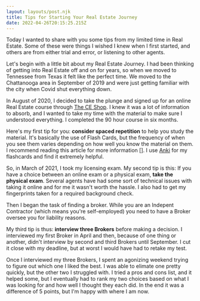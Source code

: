 ```yaml
---
layout: layouts/post.njk
title: Tips for Starting Your Real Estate Journey
date: 2022-04-26T20:15:25.215Z
---
```

Today I wanted to share with you some tips from my limited time in Real Estate. Some of these were things I wished I knew when I first started, and others are from either trial and error, or listening to other agents.

Let's begin with a little bit about my Real Estate Journey. I had been thinking of getting into Real Estate off and on for years, so when we moved to Tennessee from Texas it felt like the perfect time. We moved to the Chattanooga area in September of 2019 and were just getting familiar with the city when Covid shut everything down.

In August of 2020, I decided to take the plunge and signed up for an online Real Estate course through [The CE Shop](https://www.theceshop.com/). I knew it was a lot of information to absorb, and I wanted to take my time with the material to make sure I understood everything. I completed the 90 hour course in six months.

Here's my first tip for you: **consider spaced repetition** to help you study the material. It's basically the use of Flash Cards, but the frequency of when you see them varies depending on how well you know the material on them. I recommend reading this article for more information \[]. I use [Anki](https://apps.ankiweb.net/) for my flashcards and find it extremely helpful.

So, in March of 2021, I took my licensing exam. My second tip is this: If you have a choice between an online exam or a physical exam, **take the physical exam**. Several agents have had some sort of technical issues with taking it online and for me it wasn't worth the hassle. I also had to get my fingerprints taken for a required background check.

Then I began the task of finding a broker. While you are an Indepent Contractor (which means you're self-employed) you need to have a Broker oversee you for liability reasons. 

My third tip is thus: **interview three Brokers** before making a decision. I interviewed my first Broker in April and then, because of one thing or another, didn't interview by second and third Brokers until September. I cut it close with my deadline, but at worst I would have had to retake my test. 

Once I interviewed my three Brokers, I spent an agonizing weekend trying to figure out which one I liked the best. I was able to elimate one pretty quickly, but the other two I struggled with. I tried a pros and cons list, and it helped some, but I eventually had to rank my two choices based on what I was looking for and how well I thought they each did. In the end it was a difference of 5 points, but I'm happy with where I am now.